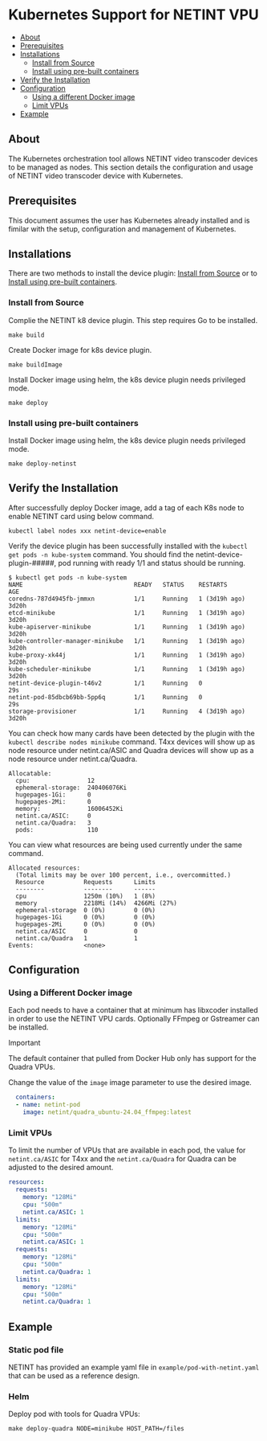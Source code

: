 # Kubernetes Support for NETINT VPU


  - [About](#about)
  - [Prerequisites](#prerequisites)
  - [Installations](#installations)
    - [Install from Source](#install-from-source)
    - [Install using pre-built containers](#install-using-pre-built-containers)
  - [Verify the Installation](#verify-the-installation)
  - [Configuration](#configuration)
    - [Using a different Docker image](#using-a-different-docker-image)
    - [Limit VPUs](#limit-vpus)
  - [Example](#example)


## About
The Kubernetes orchestration tool allows NETINT video transcoder devices to be managed as nodes. This section details the configuration and usage of NETINT video transcoder device with Kubernetes.

## Prerequisites

This document assumes the user has Kubernetes already installed and is fimilar with the setup, configuration and management of Kubernetes.

## Installations

There are two methods to install the device plugin: [Install from Source](Install-from-Source) or to [Install using pre-built containers](Install-using-pre-built-containers).

### Install from Source

Complie the NETINT k8 device plugin. This step requires Go to be installed.
```
make build
```
Create Docker image for k8s device plugin.
```
make buildImage
```
Install Docker image using helm, the k8s device plugin needs privileged mode.
```
make deploy         
```

### Install using pre-built containers

Install Docker image using helm, the k8s device plugin needs privileged mode.
```
make deploy-netinst
```

## Verify the Installation

After successfully deploy Docker image, add a tag of each K8s node to enable NETINT card using below command.
```
kubectl label nodes xxx netint-device=enable
```

Verify the device plugin has been successfully installed with the `kubectl get pods -n kube-system` command. You should find the netint-device-plugin-#####, pod running with ready 1/1 and status should be running. 

```
$ kubectl get pods -n kube-system
NAME                               READY   STATUS    RESTARTS        AGE
coredns-787d4945fb-jmmxn           1/1     Running   1 (3d19h ago)   3d20h
etcd-minikube                      1/1     Running   1 (3d19h ago)   3d20h
kube-apiserver-minikube            1/1     Running   1 (3d19h ago)   3d20h
kube-controller-manager-minikube   1/1     Running   1 (3d19h ago)   3d20h
kube-proxy-xk44j                   1/1     Running   1 (3d19h ago)   3d20h
kube-scheduler-minikube            1/1     Running   1 (3d19h ago)   3d20h
netint-device-plugin-t46v2         1/1     Running   0               29s
netint-pod-85dbcb69bb-5pp6q        1/1     Running   0               29s
storage-provisioner                1/1     Running   4 (3d19h ago)   3d20h
```

You can check how many cards have been detected by the plugin with the `kubectl describe nodes minikube` command. T4xx devices will show up as node resource under netint.ca/ASIC and Quadra devices will show up as a node resource under netint.ca/Quadra.

```
Allocatable:
  cpu:                12
  ephemeral-storage:  240406076Ki
  hugepages-1Gi:      0
  hugepages-2Mi:      0
  memory:             16006452Ki
  netint.ca/ASIC:     0
  netint.ca/Quadra:   3
  pods:               110
```

You can view what resources are being used currently under the same command.

```
Allocated resources:
  (Total limits may be over 100 percent, i.e., overcommitted.)
  Resource           Requests      Limits
  --------           --------      ------
  cpu                1250m (10%)   1 (8%)
  memory             2218Mi (14%)  4266Mi (27%)
  ephemeral-storage  0 (0%)        0 (0%)
  hugepages-1Gi      0 (0%)        0 (0%)
  hugepages-2Mi      0 (0%)        0 (0%)
  netint.ca/ASIC     0             0
  netint.ca/Quadra   1             1
Events:              <none>
```

## Configuration

### Using a Different Docker image

Each pod needs to have a container that at minimum has libxcoder installed in order to use the NETINT VPU cards. Optionally FFmpeg or Gstreamer can be installed.

> [!IMPORTANT]
> The default container that pulled from Docker Hub only has support for the Quadra VPUs.

Change the value of the `image` image parameter to use the desired image.

```yml
  containers:
  - name: netint-pod
    image: netint/quadra_ubuntu-24.04_ffmpeg:latest
```

### Limit VPUs

To limit the number of VPUs that are available in each pod, the value for `netint.ca/ASIC` for T4xx and the `netint.ca/Quadra` for Quadra can be adjusted to the desired amount.

```yml
resources:
  requests:
    memory: "128Mi"
    cpu: "500m"
    netint.ca/ASIC: 1
  limits:
    memory: "128Mi"
    cpu: "500m"
    netint.ca/ASIC: 1
  requests:
    memory: "128Mi"
    cpu: "500m"
    netint.ca/Quadra: 1
  limits:
    memory: "128Mi"
    cpu: "500m"
    netint.ca/Quadra: 1
```


## Example

### Static pod file

NETINT has provided an example yaml file in `example/pod-with-netint.yaml` that can be used as a reference design.

### Helm

Deploy pod with tools for Quadra VPUs:
```
make deploy-quadra NODE=minikube HOST_PATH=/files
```
